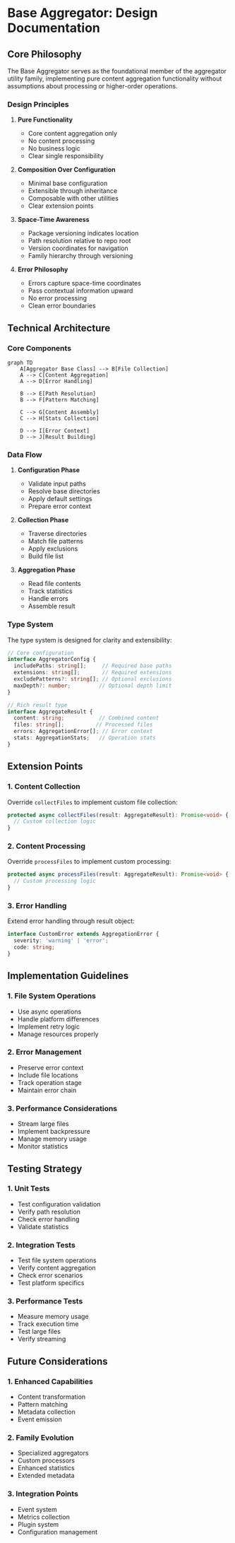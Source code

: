 # Base Aggregator: Design Documentation

## Core Philosophy

The Base Aggregator serves as the foundational member of the aggregator utility family, implementing pure content
aggregation functionality without assumptions about processing or higher-order operations.

### Design Principles

1. **Pure Functionality**
    - Core content aggregation only
    - No content processing
    - No business logic
    - Clear single responsibility

2. **Composition Over Configuration**
    - Minimal base configuration
    - Extensible through inheritance
    - Composable with other utilities
    - Clear extension points

3. **Space-Time Awareness**
    - Package versioning indicates location
    - Path resolution relative to repo root
    - Version coordinates for navigation
    - Family hierarchy through versioning

4. **Error Philosophy**
    - Errors capture space-time coordinates
    - Pass contextual information upward
    - No error processing
    - Clean error boundaries

## Technical Architecture

### Core Components

```mermaid
graph TD
    A[Aggregator Base Class] --> B[File Collection]
    A --> C[Content Aggregation]
    A --> D[Error Handling]
    
    B --> E[Path Resolution]
    B --> F[Pattern Matching]
    
    C --> G[Content Assembly]
    C --> H[Stats Collection]
    
    D --> I[Error Context]
    D --> J[Result Building]
```

### Data Flow

1. **Configuration Phase**
    - Validate input paths
    - Resolve base directories
    - Apply default settings
    - Prepare error context

2. **Collection Phase**
    - Traverse directories
    - Match file patterns
    - Apply exclusions
    - Build file list

3. **Aggregation Phase**
    - Read file contents
    - Track statistics
    - Handle errors
    - Assemble result

### Type System

The type system is designed for clarity and extensibility:

```typescript
// Core configuration
interface AggregatorConfig {
  includePaths: string[];     // Required base paths
  extensions: string[];       // Required extensions
  excludePatterns?: string[]; // Optional exclusions
  maxDepth?: number;         // Optional depth limit
}

// Rich result type
interface AggregateResult {
  content: string;           // Combined content
  files: string[];          // Processed files
  errors: AggregationError[]; // Error context
  stats: AggregationStats;   // Operation stats
}
```

## Extension Points

### 1. Content Collection

Override `collectFiles` to implement custom file collection:

```typescript
protected async collectFiles(result: AggregateResult): Promise<void> {
  // Custom collection logic
}
```

### 2. Content Processing

Override `processFiles` to implement custom processing:

```typescript
protected async processFiles(result: AggregateResult): Promise<void> {
  // Custom processing logic
}
```

### 3. Error Handling

Extend error handling through result object:

```typescript
interface CustomError extends AggregationError {
  severity: 'warning' | 'error';
  code: string;
}
```

## Implementation Guidelines

### 1. File System Operations

- Use async operations
- Handle platform differences
- Implement retry logic
- Manage resources properly

### 2. Error Management

- Preserve error context
- Include file locations
- Track operation stage
- Maintain error chain

### 3. Performance Considerations

- Stream large files
- Implement backpressure
- Manage memory usage
- Monitor statistics

## Testing Strategy

### 1. Unit Tests

- Test configuration validation
- Verify path resolution
- Check error handling
- Validate statistics

### 2. Integration Tests

- Test file system operations
- Verify content aggregation
- Check error scenarios
- Test platform specifics

### 3. Performance Tests

- Measure memory usage
- Track execution time
- Test large files
- Verify streaming

## Future Considerations

### 1. Enhanced Capabilities

- Content transformation
- Pattern matching
- Metadata collection
- Event emission

### 2. Family Evolution

- Specialized aggregators
- Custom processors
- Enhanced statistics
- Extended metadata

### 3. Integration Points

- Event system
- Metrics collection
- Plugin system
- Configuration management